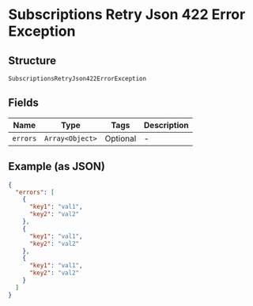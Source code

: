 
# Subscriptions Retry Json 422 Error Exception

## Structure

`SubscriptionsRetryJson422ErrorException`

## Fields

| Name | Type | Tags | Description |
|  --- | --- | --- | --- |
| `errors` | `Array<Object>` | Optional | - |

## Example (as JSON)

```json
{
  "errors": [
    {
      "key1": "val1",
      "key2": "val2"
    },
    {
      "key1": "val1",
      "key2": "val2"
    },
    {
      "key1": "val1",
      "key2": "val2"
    }
  ]
}
```

